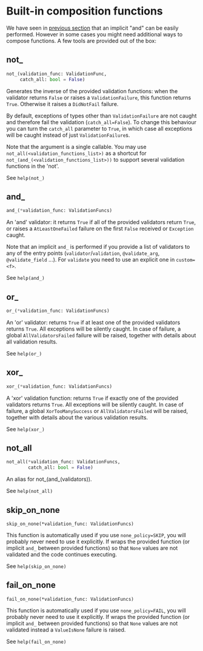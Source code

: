 # Built-in composition functions

We have seen in [previous section](./c_simple_syntax.md) that an implicit "and" can be easily performed. However in some cases you might need additional ways to compose functions. A few tools are provided out of the box:

## not_

```python
not_(validation_func: ValidationFunc, 
     catch_all: bool = False)
```

Generates the inverse of the provided validation functions: when the validator returns `False` or raises a `ValidationFailure`, this function returns `True`. Otherwise it raises a `DidNotFail` failure.

By default, exceptions of types other than `ValidationFailure` are not caught and therefore fail the validation (`catch_all=False`). To change this behaviour you can turn the `catch_all` parameter to `True`, in which case all exceptions will be caught instead of just `ValidationFailure`s.

Note that the argument is a single callable. You may use `not_all(<validation_functions_list>)` as a shortcut for `not_(and_(<validation_functions_list>))` to support several validation functions in the 'not'.

See `help(not_)`

## and_

```python
and_(*validation_func: ValidationFuncs)
```

An 'and' validator: it returns `True` if all of the provided validators return `True`, or raises a `AtLeastOneFailed` failure on the first `False` received or `Exception` caught.

Note that an implicit `and_` is performed if you provide a list of validators to any of the entry points (`validator`/`validation`, `@validate_arg`, `@validate_field` ...). For `validate` you need to use an explicit one in `custom=<f>`.
    
See `help(and_)`

## or_

```python
or_(*validation_func: ValidationFuncs)
```

An 'or' validator: returns `True` if at least one of the provided validators returns `True`. All exceptions will be silently caught. In case of failure, a global `AllValidatorsFailed` failure will be raised, together with details about all validation results.

See `help(or_)`

## xor_

```python
xor_(*validation_func: ValidationFuncs)
```

A 'xor' validation function: returns `True` if exactly one of the provided validators returns `True`. All exceptions will be silently caught. In case of failure, a global `XorTooManySuccess` or `AllValidatorsFailed` will be raised, together with details about the various validation results.

See `help(xor_)`

## not_all

```python
not_all(*validation_func: ValidationFuncs, 
        catch_all: bool = False)
```

An alias for not_(and_(validators)).

See `help(not_all)`

## skip_on_none

`skip_on_none(*validation_func: ValidationFuncs)`

This function is automatically used if you use `none_policy=SKIP`, you will probably never need to use it explicitly. If wraps the provided function (or implicit `and_` between provided functions) so that `None` values are not validated and the code continues executing.

See `help(skip_on_none)`

## fail_on_none

`fail_on_none(*validation_func: ValidationFuncs)`

This function is automatically used if you use `none_policy=FAIL`, you will probably never need to use it explicitly. If wraps the provided function (or implicit `and_` between provided functions) so that `None` values are not validated instead a `ValueIsNone` failure is raised.

See `help(fail_on_none)`
